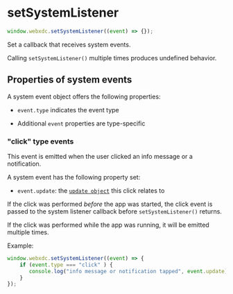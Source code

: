 # setSystemListener

```js
window.webxdc.setSystemListener((event) => {});
```

Set a callback that receives system events.

Calling `setSystemListener()` multiple times produces undefined behavior.

## Properties of system events

A system event object offers the following properties: 

- `event.type` indicates the event type

- Additional `event` properties are type-specific


### "click" type events 

This event is emitted when the user clicked an info message or a notification. 

A system event has the following property set: 

- `event.update`: the [`update object`] this click relates to

If the click was performed _before_ the app was started,
the click event is passed to the system listener callback
before `setSystemListener()` returns.

If the click was performed while the app was running,
it will be emitted multiple times. 

Example:

```js
window.webxdc.setSystemListener((event) => {
    if (event.type === "click" ) {
       console.log("info message or notification tapped", event.update);
    }
});
```  


[`sendUpdate()`]: ./sendUpdate.html
[`update object`]: ./setUpdateListener.html#Application-update-object
